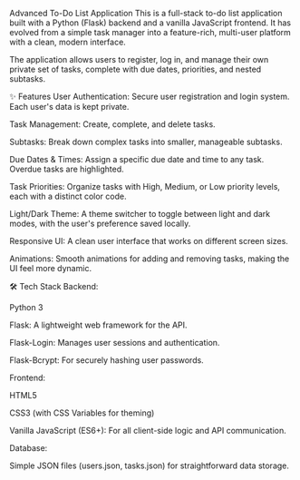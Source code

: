 Advanced To-Do List Application
This is a full-stack to-do list application built with a Python (Flask) backend and a vanilla JavaScript frontend. It has evolved from a simple task manager into a feature-rich, multi-user platform with a clean, modern interface.

The application allows users to register, log in, and manage their own private set of tasks, complete with due dates, priorities, and nested subtasks.

✨ Features
User Authentication: Secure user registration and login system. Each user's data is kept private.

Task Management: Create, complete, and delete tasks.

Subtasks: Break down complex tasks into smaller, manageable subtasks.

Due Dates & Times: Assign a specific due date and time to any task. Overdue tasks are highlighted.

Task Priorities: Organize tasks with High, Medium, or Low priority levels, each with a distinct color code.

Light/Dark Theme: A theme switcher to toggle between light and dark modes, with the user's preference saved locally.

Responsive UI: A clean user interface that works on different screen sizes.

Animations: Smooth animations for adding and removing tasks, making the UI feel more dynamic.

🛠️ Tech Stack
Backend:

Python 3

Flask: A lightweight web framework for the API.

Flask-Login: Manages user sessions and authentication.

Flask-Bcrypt: For securely hashing user passwords.

Frontend:

HTML5

CSS3 (with CSS Variables for theming)

Vanilla JavaScript (ES6+): For all client-side logic and API communication.

Database:

Simple JSON files (users.json, tasks.json) for straightforward data storage.